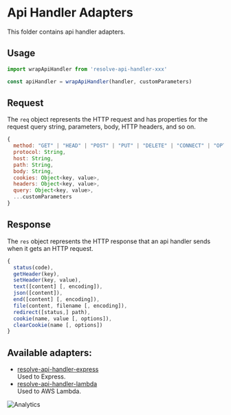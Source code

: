 # **Api Handler Adapters**
This folder contains api handler adapters.

## Usage
```js
import wrapApiHandler from 'resolve-api-handler-xxx'

const apiHandler = wrapApiHandler(handler, customParameters)
```

## Request

The `req` object represents the HTTP request and has properties for the request query string, parameters, body, HTTP headers, and so on.

```js
{
  method: "GET" | "HEAD" | "POST" | "PUT" | "DELETE" | "CONNECT" | "OPTIONS" | "TRACE" | "PATCH",
  protocol: String,
  host: String,
  path: String,
  body: String,
  cookies: Object<key, value>,
  headers: Object<key, value>,
  query: Object<key, value>,
  ...customParameters
}
```

## Response

The `res` object represents the HTTP response that an api handler sends when it gets an HTTP request.

```js
{
  status(code),
  getHeader(key),
  setHeader(key, value),
  text([content] [, encoding]),
  json([content]),
  end([content] [, encoding]),
  file(content, filename [, encoding]),
  redirect([status,] path),
  cookie(name, value [, options]),
  clearCookie(name [, options])
}
```

## Available adapters: 
* [resolve-api-handler-express](./resolve-api-handler-express)  
	Used to Express.
* [resolve-api-handler-lambda](./resolve-api-handler-lambda)  
	Used to AWS Lambda.

![Analytics](https://ga-beacon.appspot.com/UA-118635726-1/packages-api-handler-adapters-readme?pixel)
